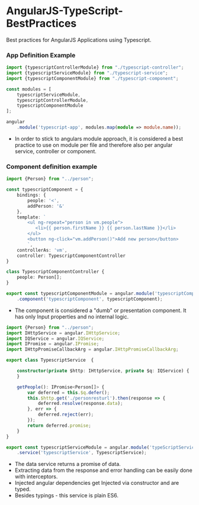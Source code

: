 # AngularJS-TypeScript-BestPractices
 Best practices for AngularJS Applications using Typescript.

### App Definition Example

```TypeScript
import {typescriptControllerModule} from "./typescript-controller";
import {typescriptServiceModule} from "./typescript-service";
import {typescriptComponentModule} from "./typescript-component";

const modules = [
    typescriptServiceModule,
    typescriptControllerModule,
    typescriptComponentModule
];

angular
    .module('typescript-app', modules.map(module => module.name));
```
* In order to stick to angulars module approach, it is considered a best practice to use on module per file and therefore also per angular service, controller or component.

### Component definition example

```TypeScript
import {Person} from "../person";

const typescriptComponent = {
    bindings: {
        people: '<',
        addPerson: '&'
    },
    template: `
        <ul ng-repeat="person in vm.people">
           <li>{{ person.firstName }} {{ person.lastName }}</li>
        </ul>
        <button ng-click="vm.addPerson()">Add new person</button>
        `,
    controllerAs: 'vm',
    controller: TypescriptComponentController
}

class TypescriptComponentController {
    people: Person[];
}

export const typescriptComponentModule = angular.module('typescriptComponentModule', [])
    .component('typescriptComponent', typescriptComponent);
```
* The component is considered a "dumb" or presentation component. It has only Input properties and no internal logic.


```TypeScript
import {Person} from "../person";
import IHttpService = angular.IHttpService;
import IQService = angular.IQService;
import IPromise = angular.IPromise;
import IHttpPromiseCallbackArg = angular.IHttpPromiseCallbackArg;

export class TypescriptService  {

	constructor(private $http: IHttpService, private $q: IQService) {
	}

	getPeople(): IPromise<Person[]> {
		var deferred = this.$q.defer();
		this.$http.get('./personresturl').then(response => {
			deferred.resolve(response.data);
		}, err => {
			deferred.reject(err);
		});
		return deferred.promise;
	}
}

export const typescriptServiceModule = angular.module('typeScriptService_module', [])
	.service('typescriptService', TypescriptService);
```

* The data service returns a promise of data.
* Extracting data from the response and error handling can be easily done with interceptors.
* Injected angular dependencies get Injected via constructor and are typed. 
* Besides typings - this service is plain ES6.
